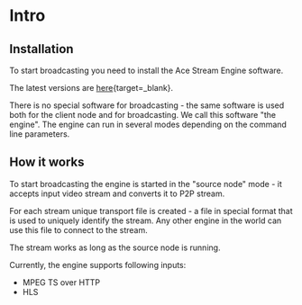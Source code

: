 # Intro

## Installation

To start broadcasting you need to install the Ace Stream Engine software.

The latest versions are [here][1]{target=_blank}.

There is no special software for broadcasting - the same software is used both
for the client node and for broadcasting. We call this software "the engine".
The engine can run in several modes depending on the command line parameters.

## How it works

To start broadcasting the engine is started in the "source node" mode - it
accepts input video stream and converts it to P2P stream.

For each stream unique transport file is created - a file in special format that
is used to uniquely identify the stream. Any other engine in the world can use
this file to connect to the stream.

The stream works as long as the source node is running.

Currently, the engine supports following inputs:

- MPEG TS over HTTP
- HLS


[1]: https://wiki.acestream.media/Download
